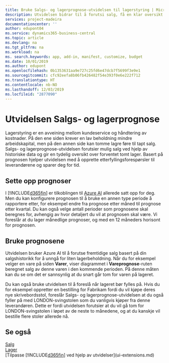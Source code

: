 ```yaml
---
title: Bruke Salgs- og lagerprognose-utvidelsen til lagerstyring | Microsoft-dokumentasjon
description: Utvidelsen bidrar til å forutsi salg, få en klar oversikt over forventet tomt lager, og hjelper deg til og med å opprette etterfyllingsforespørsler til leverandører.
services: project-madeira
documentationcenter: ''
author: edupont04
ms.service: dynamics365-business-central
ms.topic: article
ms.devlang: na
ms.tgt_pltfrm: na
ms.workload: na
ms. search.keywords: app, add-in, manifest, customize, budget
ms.date: 10/01/2019
ms.author: edupont
ms.openlocfilehash: 0b1353631aa9e727c25fd6e47dcb7f5699f3e9e1
ms.sourcegitcommit: cfc92eefa8b06fb426482f54e393f0e6e222f712
ms.translationtype: HT
ms.contentlocale: nb-NO
ms.lasthandoff: 12/03/2019
ms.locfileid: "2877090"
---
```

# <a name="the-sales-and-inventory-forecast-extension"></a>Utvidelsen Salgs- og lagerprognose
Lagerstyring er en avveining mellom kundeservice og håndtering av kostnader. På den ene siden krever en lav beholdning mindre arbeidskapital, men på den annen side kan tomme lagre føre til tapt salg. Salgs- og lagerprognose-utvidelsen forutsier mulig salg ved hjelp av historiske data og gir en tydelig oversikt over forventet tomt lager. Basert på prognosen hjelper utvidelsen med å opprette etterfyllingsforespørsler til leverandørene og sparer deg for tid.  

## <a name="setting-up-forecasting"></a>Sette opp prognoser
I [!INCLUDE[d365fin](includes/d365fin_md.md)] er tilkoblingen til [Azure AI](https://azure.microsoft.com/overview/ai-platform/) allerede satt opp for deg. Men du kan konfigurere prognosen til å bruke en annen type periode å rapportere etter, for eksempel endre fra prognose etter måned til prognose etter kvartal. Du kan også velge antall perioder som prognosene skal beregnes for, avhengig av hvor detaljert du vil at prognosen skal være. Vi foreslår at du lager månedlige prognoser, og med en 12 måneders horisont for prognosen.  

## <a name="using-the-forecasts"></a>Bruke prognosene
Utvidelsen bruker Azure AI til å forutse fremtidige salg basert på din salgshistorikk for å unngå for liten lagerbeholdning. Når du for eksempel velger en vare på siden **Varer**, viser diagrammet i **Vareprognose**-ruten beregnet salg av denne varen i den kommende perioden. På denne måten kan du se om det er sannsynlig at du snart går tom for varen på lageret.  

Du kan også bruke utvidelsen til å foreslå når lageret bør fylles på. Hvis du for eksempel oppretter en bestilling for Fabrikam fordi du vil kjøpe deres nye skrivebordsstol, foreslår Salgs- og lagerprognose-utvidelsen at du også fyller på med LONDON-svingstolen som du vanligvis kjøper fra denne leverandøren. Dette er fordi utvidelsen forutsier at du vil gå tom for LONDON-svingstolen i løpet av de neste to månedene, og at du kanskje vil bestille flere stoler allerede nå.  

## <a name="see-also"></a>Se også
[Salg](sales-manage-sales.md)  
[Lager](inventory-manage-inventory.md)  
[Tilpasse [!INCLUDE[d365fin](includes/d365fin_md.md)] ved hjelp av utvidelser](ui-extensions.md)  

